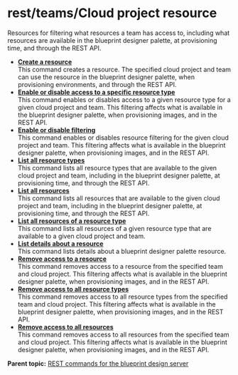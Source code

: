 # rest/teams/Cloud project resource

Resources for filtering what resources a team has access to, including what resources are available in the blueprint designer palette, at provisioning time, and through the REST API.

-   **[Create a resource](../../com.edt.api.doc/topics/rest_teams_team_id_cloudprojects_cloud_project_id_regions_region_id_resources_cloudprojectresourcetype_post.md)**  
This command creates a resource. The specified cloud project and team can use the resource in the blueprint designer palette, when provisioning environments, and through the REST API.
-   **[Enable or disable access to a specific resource type](../../com.edt.api.doc/topics/rest_teams_team_id_cloudprojects_cloud_project_id_regions_region_id_resources_cloudprojectresourcetype_put.md)**  
This command enables or disables access to a given resource type for a given cloud project and team. This filtering affects what is available in the blueprint designer palette, when provisioning images, and in the REST API.
-   **[Enable or disable filtering](../../com.edt.api.doc/topics/rest_teams_team_id_cloudprojects_cloud_project_id_regions_region_id_resources_put.md)**  
This command enables or disables resource filtering for the given cloud project and team. This filtering affects what is available in the blueprint designer palette, when provisioning images, and in the REST API.
-   **[List all resource types](../../com.edt.api.doc/topics/rest_teams_team_id_cloudprojects_cloud_project_id_resource_types_get.md)**  
This command lists all resource types that are available to the given cloud project and team, including in the blueprint designer palette, at provisioning time, and through the REST API.
-   **[List all resources](../../com.edt.api.doc/topics/rest_teams_team_id_cloudprojects_cloud_project_id_regions_region_id_resources_get.md)**  
This command lists all resources that are available to the given cloud project and team, including in the blueprint designer palette, at provisioning time, and through the REST API.
-   **[List all resources of a resource type](../../com.edt.api.doc/topics/rest_teams_team_id_cloudprojects_cloud_project_id_regions_region_id_resources_cloudprojectresourcetype_get.md)**  
This command lists all resources of a given resource type that are available to a given cloud project and team.
-   **[List details about a resource](../../com.edt.api.doc/topics/rest_teams_team_id_cloudprojects_cloud_project_id_regions_region_id_resources_cloudprojectresourcetype_id_get.md)**  
This command lists details about a blueprint designer palette resource.
-   **[Remove access to a resource](../../com.edt.api.doc/topics/rest_teams_team_id_cloudprojects_cloud_project_id_regions_region_id_resources_cloudprojectresourcetype_id_delete.md)**  
This command removes access to a resource from the specified team and cloud project. This filtering affects what is available in the blueprint designer palette, when provisioning images, and in the REST API.
-   **[Remove access to all resource types](../../com.edt.api.doc/topics/rest_teams_team_id_cloudprojects_cloud_project_id_regions_region_id_resources_cloudprojectresourcetype_delete.md)**  
This command removes access to all resource types from the specified team and cloud project. This filtering affects what is available in the blueprint designer palette, when provisioning images, and in the REST API.
-   **[Remove access to all resources](../../com.edt.api.doc/topics/rest_teams_team_id_cloudprojects_cloud_project_id_regions_region_id_resources_delete.md)**  
This command removes access to all resources from the specified team and cloud project. This filtering affects what is available in the blueprint designer palette, when provisioning images, and in the REST API.

**Parent topic:** [REST commands for the blueprint design server](../../com.udeploy.reference.doc/topics/rest_api_ref_commands_edt.md)


